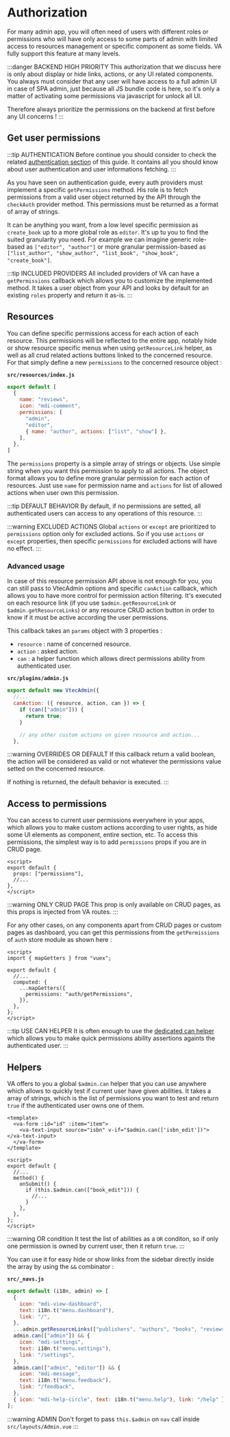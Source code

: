 # Authorization

For many admin app, you will often need of users with different roles or permissions who will have only access to some parts of admin with limited access to resources management or specific component as some fields. VA fully support this feature at many levels.

:::danger BACKEND HIGH PRIORITY
This authorization that we discuss here is only about display or hide links, actions, or any UI related components. You always must consider that any user will have access to a full admin UI in case of SPA admin, just because all JS bundle code is here, so it's only a matter of activating some permissions via javascript for unlock all UI.

Therefore always prioritize the permissions on the backend at first before any UI concerns !
:::

## Get user permissions

:::tip AUTHENTICATION
Before continue you should consider to check the related [authentication section](authentication.md) of this guide. It contains all you should know about user authentication and user informations fetching.
:::

As you have seen on authentication guide, every auth providers must implement a specific `getPermissions` method. His role is to fetch permissions from a valid user object returned by the API through the `checkAuth` provider method. This permissions must be returned as a format of array of strings.

It can be anything you want, from a low level specific permission as `create_book` up to a more global role as `editor`. It's up tu you to find the suited granularity you need. For example we can imagine generic role-based as `["editor", "author"]` or more granular permission-based as `["list_author", "show_author", "list_book", "show_book", "create_book"]`.

:::tip INCLUDED PROVIDERS
All included providers of VA can have a `getPermissions` callback which allows you to customize the implemented method. It takes a user object from your API and looks by default for an existing `roles` property and return it as-is.
:::

## Resources

You can define specific permissions access for each action of each resource. This permissions will be reflected to the entire app, notably hide or show resource specific menus when using `getResourceLink` helper, as well as all crud related actions buttons linked to the concerned resource. For that simply define a new `permissions` to the concerned resource object :

**`src/resources/index.js`**

```js {5-9}
export default [
  {
    name: "reviews",
    icon: "mdi-comment",
    permissions: [
      "admin",
      "editor",
      { name: "author", actions: ["list", "show"] },
    ],
  },
]
```

The `permissions` property is a simple array of strings or objects. Use simple string when you want this permission to apply to all actions. The object format allows you to define more granular permission for each action of resources. Just use `name` for permission name and `actions` for list of allowed actions when user own this permission.

:::tip DEFAULT BEHAVIOR
By default, if no permissions are setted, all authenticated users can access to any operations of this resource.
:::

:::warning EXCLUDED ACTIONS
Global `actions` or `except` are prioritized to `permissions` option only for excluded actions. So if you use `actions` or `except` properties, then specific `permissions` for excluded actions will have no effect.
:::

### Advanced usage

In case of this resource permission API above is not enough for you, you can still pass to VtecAdmin options and specific `canAction` callback, which allows you to have more control for permission action filtering. It's executed on each resource link (if you use `$admin.getResourceLink` or `$admin.getResourceLinks`) or any resource CRUD action button in order to know if it must be active according the user permissions.

This callback takes an `params` object with 3 properties :

* `resource` : name of concerned resource.
* `action` : asked action.
* `can` : a helper function which allows direct permissions ability from authenticated user.

**`src/plugins/admin.js`**

```js
export default new VtecAdmin({
  //...
  canAction: ({ resource, action, can }) => {
    if (can(["admin"])) {
      return true;
    }

    // any other custom actions on given resource and action...
  },
```

:::warning OVERRIDES OR DEFAULT
If this callback return a valid boolean, the action will be considered as valid or not whatever the permissions value setted on the concerned resource.

If nothing is returned, the default behavior is executed.
:::

## Access to permissions

You can access to current user permissions everywhere in your apps, which allows you to make custom actions according to user rights, as hide some UI elements as component, entire section, etc. To access this permissions, the simplest way is to add `permissions` props if you are in CRUD page.

```vue {2}
<script>
export default {
  props: ["permissions"],
  //...
},
</script>
```

:::warning ONLY CRUD PAGE
This prop is only available on CRUD pages, as this props is injected from VA routes.
:::

For any other cases, on any components apart from CRUD pages or custom pages as dashboard, you can get this permissions from the `getPermissions` of `auth` store module as shown here :

```vue {8}
<script>
import { mapGetters } from "vuex";

export default {
  //...
  computed: {
    ...mapGetters({
      permissions: "auth/getPermissions",
    }),
  },
};
</script>
```

:::tip USE CAN HELPER
It is often enough to use the [dedicated can helper](#helpers) which allows you to make quick permissions ability assertions againts the authenticated user.
:::

## Helpers

VA offers to you a global `$admin.can` helper that you can use anywhere which allows to quickly test if current user have given abilities. It takes a array of strings, which is the list of permissions you want to test and return `true` if the authenticated user owns one of them.

```vue {3,12}
<template>
  <va-form :id="id" :item="item">
    <va-text-input source="isbn" v-if="$admin.can(['isbn_edit'])"></va-text-input>
  </va-form>
</template>

<script>
export default {
  //...
  method() {
    onSubmit() {
      if (this.$admin.can(["book_edit"])) {
        //...
      }
    },
  },
};
</script>
```

:::warning OR condition
It test the list of abilities as a `OR` conditon, so if only one permission is owned by current user, then it return `true`.
:::

You can use it for easy hide or show links from the sidebar directly inside the array by using the `&&` combinator :

**`src/_navs.js`**

```js {8,13}
export default (i18n, admin) => [
  {
    icon: "mdi-view-dashboard",
    text: i18n.t("menu.dashboard"),
    link: "/",
  },
  ...admin.getResourceLinks(["publishers", "authors", "books", "reviews"]),
  admin.can(["admin"]) && {
    icon: "mdi-settings",
    text: i18n.t("menu.settings"),
    link: "/settings",
  },
  admin.can(["admin", "editor"]) && {
    icon: "mdi-message",
    text: i18n.t("menu.feedback"),
    link: "/feedback",
  },
  { icon: "mdi-help-circle", text: i18n.t("menu.help"), link: "/help" },
];
```

:::warning ADMIN
Don't forget to pass `this.$admin` on `nav` call inside `src/layouts/Admin.vue`
:::
